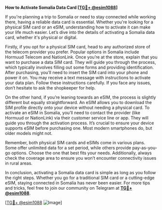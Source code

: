 **How to Activate Somalia Data Card [[TG💪+ @esim1088](https://t.me/s/esim1088)]**

If you're planning a trip to Somalia or need to stay connected while working there, having a reliable data card is essential. Whether you're looking for a physical SIM card or an eSIM, understanding how to activate it can make your life much easier. Let’s dive into the details of activating a Somalia data card, whether it's physical or digital.

Firstly, if you opt for a physical SIM card, head to any authorized store of the telecom provider you prefer. Popular options in Somalia include Hormuud Telecom and NationLink. Once you’re at the store, explain that you want to purchase a data SIM card. They will guide you through the process, which typically involves filling out some forms and providing identification. After purchasing, you’ll need to insert the SIM card into your phone and power it on. You may receive a text message with instructions to activate your data plan. Follow these instructions carefully. If you face any issues, don’t hesitate to ask the shopkeeper for help.

On the other hand, if you’re leaning towards an eSIM, the process is slightly different but equally straightforward. An eSIM allows you to download the SIM profile directly onto your device without needing a physical card. To activate an eSIM in Somalia, you’ll need to contact the provider (like Hormuud or NationLink) via their customer service line or app. They will guide you through the activation process. It’s crucial to ensure your device supports eSIM before purchasing one. Most modern smartphones do, but older models might not.

Remember, both physical SIM cards and eSIMs come in various plans. Some offer unlimited data for a set period, while others provide pay-as-you-go options. Choose the one that best fits your needs. Additionally, always check the coverage area to ensure you won’t encounter connectivity issues in rural areas.

In conclusion, activating a Somalia data card is simple as long as you follow the right steps. Whether you go for a traditional SIM card or a cutting-edge eSIM, staying connected in Somalia has never been easier. For more tips and tricks, feel free to join our community on Telegram at **[TG💪+ @esim1088](https://t.me/s/esim1088)**.

[[TG💪+ @esim1088](https://t.me/s/esim1088) ![Image](https://i.postimg.cc/Y0z9fWf4/image.png)]